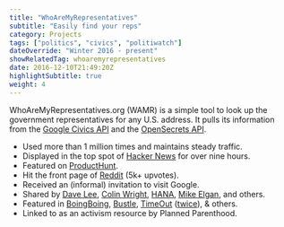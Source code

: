 ```yaml
---
title: "WhoAreMyRepresentatives"
subtitle: "Easily find your reps"
category: Projects
tags: ["politics", "civics", "politiwatch"]
dateOverride: "Winter 2016 - present"
showRelatedTag: whoaremyrepresentatives
date: 2016-12-10T21:49:20Z
highlightSubtitle: true
weight: 4
---
```


WhoAreMyRepresentatives.org (WAMR) is a simple tool to look up the government representatives for any U.S. address. It pulls its information from the [Google Civics API](https://developers.google.com/civic-information) and the [OpenSecrets API](http://www.opensecrets.org/).

- Used more than 1 million times and maintains steady traffic.
- Displayed in the top spot of [Hacker News](https://news.ycombinator.com/item?id=13282847) for over nine hours.
- Featured on [ProductHunt](https://www.producthunt.com/posts/whoaremyrepresentatives).
- Hit the front page of [Reddit](https://www.reddit.com/r/InternetIsBeautiful/comments/5kyn35/enter_your_address_and_out_everyone_who/) (5k+ upvotes).
- Received an (informal) invitation to visit Google.
- Shared by [Dave Lee](https://twitter.com/DaveLeeBBC/status/814865319290425344), [Colin Wright](https://twitter.com/colinismyname/status/814907573522591744), [HANA](https://twitter.com/HANAtruly/status/823653522084216832), [Mike Elgan](https://twitter.com/MikeElgan/status/815750507738206208), and others.
- Featured in [BoingBoing](https://boingboing.net/2017/01/03/find-out-who-represents-you-in.html), [Bustle](https://www.bustle.com/p/how-to-call-your-representative-urge-them-to-boycott-the-inauguration-31044), [TimeOut](https://www.timeout.com/usa/blog/check-out-this-site-to-easily-find-out-who-your-representatives-are-and-how-to-contact-them-012517) ([twice](https://www.timeout.com/newyork/blog/15-things-you-can-do-after-the-womens-march-to-stay-engaged-in-nyc-012417)), & others.
- Linked to as an activism resource by Planned Parenthood.
